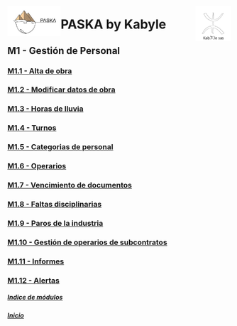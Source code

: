 <!---![LogoKabyle-Sinfondo-palabraKabYle](https://github.com/kabyleuy/kabyle2/blob/main/resources/LogoKabyle-Sinfondo-palabraKabYle.png?raw=true)--->
<!---![PalabraKabyle](resources/LogoKabyle-Sinfondo-palabraKabYle.png)--->

<img
  width="80"
  src="resources/LogoKabyle-Sinfondo-palabraKabYle.png"
  alt="Alt text"
  title="Kabyle SAS"
  style="display: inline-block; margin: 0 auto; max-width: 300px"
  align=right>
<img
  width="120"
  src="resources/Logo1-paska-CHCH.jpg"
  alt="Alt text"
  title="Paska by Kabyle"
  style="display: inline-block; margin: 0 auto; max-width: 300px"
  align=left>
<!---![Logo1-paska-CHCH](https://user-images.githubusercontent.com/111294790/187100277-dbd68fe2-9f6e-4175-b8bc-5bff73e4aed4.jpg)--->
# PASKA by Kabyle
## M1 - Gestión de Personal
###
### [M1.1 - Alta de obra](./M1.1_AltaObra.md)
### [M1.2 - Modificar datos de obra](./M1.2_ModiicarDatosObra.md)
### [M1.3 - Horas de lluvia](./M1.3_HorasLluvia.md)
### [M1.4 - Turnos](./M1.4_Turnos.md)
### [M1.5 - Categorias de personal](./M1.5-CategoriasDePersonal.md)
### [M1.6 - Operarios](./M1.6_Operarios.md)
### [M1.7 - Vencimiento de documentos](./M1.7_VencDocs.md)
### [M1.8 - Faltas disciplinarias](./M1.8_FaltasDisciplinarias.md)
### [M1.9 - Paros de la industria](./M1.9_ParosIndustria.md)
### [M1.10 - Gestión de operarios de subcontratos](./M1.10_GestionOperariosSubcontratos.md)
### [M1.11 - Informes](./M1.11_Informes_caratula.md)
### [M1.12 - Alertas](./M1.12_Alertas.md)

##### [Indice de módulos](./ManualUsuario.md) 
##### [Inicio](./README.md)  
<!---#### [Contacto](./Contacto.md)--->
 

